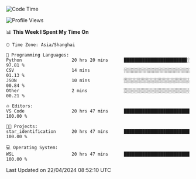 <!--START_SECTION:waka-->
![Code Time](http://img.shields.io/badge/Code%20Time-1%2C632%20hrs%2043%20mins-blue)

![Profile Views](http://img.shields.io/badge/Profile%20Views-9-blue)

📊 **This Week I Spent My Time On** 

```text
🕑︎ Time Zone: Asia/Shanghai

💬 Programming Languages: 
Python                   20 hrs 20 mins      ████████████████████████░   97.81 % 
CSV                      14 mins             ░░░░░░░░░░░░░░░░░░░░░░░░░   01.13 % 
JSON                     10 mins             ░░░░░░░░░░░░░░░░░░░░░░░░░   00.84 % 
Other                    2 mins              ░░░░░░░░░░░░░░░░░░░░░░░░░   00.21 % 

🔥 Editors: 
VS Code                  20 hrs 47 mins      █████████████████████████   100.00 % 

🐱‍💻 Projects: 
star_identification      20 hrs 47 mins      █████████████████████████   100.00 % 

💻 Operating System: 
WSL                      20 hrs 47 mins      █████████████████████████   100.00 % 
```


 Last Updated on 22/04/2024 08:52:10 UTC
<!--END_SECTION:waka-->